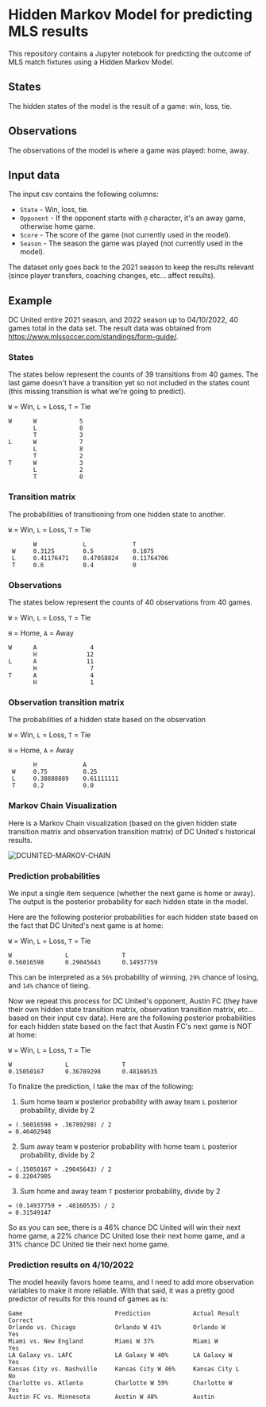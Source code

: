 # Hidden Markov Model for predicting MLS results
This repository contains a Jupyter notebook for predicting the outcome of MLS match fixtures using a Hidden Markov Model.

## States
The hidden states of the model is the result of a game: win, loss, tie.

## Observations
The observations of the model is where a game was played: home, away.

## Input data
The input csv contains the following columns:
- `State` - Win, loss, tie.
- `Opponent` - If the opponent starts with `@` character, it's an away game, otherwise home game.
- `Score` - The score of the game (not currently used in the model).
- `Season` - The season the game was played (not currently used in the model).

The dataset only goes back to the 2021 season to keep the results relevant (since player transfers, coaching changes, etc... affect results).

## Example
DC United entire 2021 season, and 2022 season up to 04/10/2022, 40 games total in the data set. The result data was obtained from https://www.mlssoccer.com/standings/form-guide/.

### States
The states below represent the counts of 39 transitions from 40 games. The last game doesn't have a transition yet so not included in the states count (this missing transition is what we're going to predict).

`W` = Win, `L` = Loss, `T` = Tie

```
W      W            5
       L            8
       T            3
L      W            7
       L            8
       T            2
T      W            3
       L            2
       T            0
```
### Transition matrix
The probabilities of transitioning from one hidden state to another.

`W` = Win, `L` = Loss, `T` = Tie

```
       W             L             T
 W     0.3125        0.5           0.1875
 L     0.41176471    0.47058824    0.11764706
 T     0.6           0.4           0
```
### Observations
The states below represent the counts of 40 observations from 40 games.

`W` = Win, `L` = Loss, `T` = Tie

`H` = Home, `A` = Away

```
W      A               4
       H              12
L      A              11
       H               7
T      A               4
       H               1
```
### Observation transition matrix
The probabilities of a hidden state based on the observation

`W` = Win, `L` = Loss, `T` = Tie

`H` = Home, `A` = Away

```
       H             A
 W     0.75          0.25
 L     0.38888889    0.61111111
 T     0.2           0.0
```

### Markov Chain Visualization
Here is a Markov Chain visualization (based on the given hidden state transition matrix and observation transition matrix) of DC United's historical results.

![DCUNITED-MARKOV-CHAIN](https://user-images.githubusercontent.com/10889950/162631461-3a734d2a-c1e4-4b74-824c-767527cc2b99.png)


### Prediction probabilities
We input a single item sequence (whether the next game is home or away). The output is the posterior probability for each hidden state in the model.

Here are the following posterior probabilities for each hidden state based on the fact that DC United's next game is at home:

`W` = Win, `L` = Loss, `T` = Tie

```
W               L               T
0.56016598      0.29045643      0.14937759
```

This can be interpreted as a `56%` probability of winning, `29%` chance of losing, and `14%` chance of tieing.

Now we repeat this process for DC United's opponent, Austin FC (they have their own hidden state transition matrix, observation transition matrix, etc... based on their input csv data). Here are the following posterior probabilities for each hidden state based on the fact that Austin FC's next game is NOT at home:

`W` = Win, `L` = Loss, `T` = Tie

```
W               L               T
0.15050167      0.36789298      0.48160535
```

To finalize the prediction, I take the max of the following:
1. Sum home team `W` posterior probability with away team `L` posterior probability, divide by 2
```
= (.56016598 + .36789298) / 2
= 0.46402948
```
2. Sum away team `W` posterior probability with home team `L` posterior probability, divide by 2
```
= (.15050167 + .29045643) / 2
= 0.22047905
```
3. Sum home and away team `T` posterior probability, divide by 2
```
= (0.14937759 + .48160535) / 2
= 0.31549147
```

So as you can see, there is a 46% chance DC United will win their next home game, a 22% chance DC United lose their next home game, and a 31% chance DC United tie their next home game.

### Prediction results on 4/10/2022
The model heavily favors home teams, and I need to add more observation variables to make it more reliable. With that said, it was a pretty good predictor of results for this round of games as is:

```
Game                          Prediction            Actual Result      Correct
Orlando vs. Chicago           Orlando W 41%         Orlando W          Yes
Miami vs. New England         Miami W 37%           Miami W            Yes
LA Galaxy vs. LAFC            LA Galaxy W 40%       LA Galaxy W        Yes
Kansas City vs. Nashville     Kansas City W 46%     Kansas City L      No
Charlotte vs. Atlanta         Charlotte W 59%       Charlotte W        Yes
Austin FC vs. Minnesota       Austin W 48%          Austin
```
